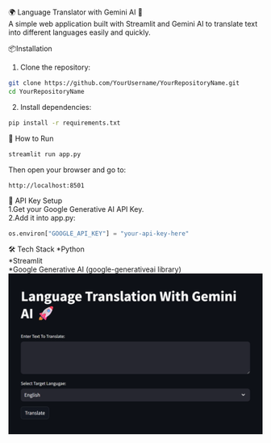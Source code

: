 🌍 Language Translator with Gemini AI 🚀
<br>
A simple web application built with Streamlit and Gemini AI to translate text into different languages easily and quickly.
<br>

📦Installation

1. Clone the repository:
```bash
git clone https://github.com/YourUsername/YourRepositoryName.git
cd YourRepositoryName
```
2. Install dependencies:
```bash
pip install -r requirements.txt
```
🚀 How to Run
```bash
streamlit run app.py
```
Then open your browser and go to:
```text
http://localhost:8501
```
🔑 API Key Setup
<br>
1.Get your Google Generative AI API Key.
<br>
2.Add it into app.py:
<br>
```python
os.environ["GOOGLE_API_KEY"] = "your-api-key-here"
```
🛠️ Tech Stack
*Python
<br>
*Streamlit
<br>
*Google Generative AI (google-generativeai library)
<br>
![image alt](https://github.com/ValiShaik03/Language_Translator/blob/91950f47c262fdfd5d8f82e38bc1b76c46118d23/screenshot.png)


